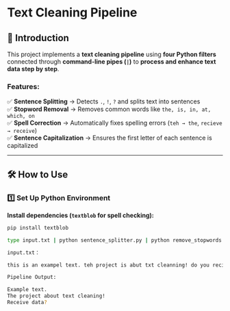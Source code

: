 # Text Cleaning Pipeline  

## 📌 Introduction  
This project implements a **text cleaning pipeline** using **four Python filters** connected through **command-line pipes (`|`)** to **process and enhance text data step by step**.  

### Features:  
✅ **Sentence Splitting** → Detects `.`, `!`, `?` and splits text into sentences  
✅ **Stopword Removal** → Removes common words like `the, is, in, at, which, on`  
✅ **Spell Correction** → Automatically fixes spelling errors (`teh → the`, `recieve → receive`)  
✅ **Sentence Capitalization** → Ensures the first letter of each sentence is capitalized  

---

## 🛠 How to Use  
### 1️⃣ Set Up Python Environment  
**Install dependencies (`textblob` for spell checking):**  
```bash
pip install textblob

type input.txt | python sentence_splitter.py | python remove_stopwords.py | python spell_checker.py | python capitalize_sentences.py

input.txt：

this is an exampel text. teh project is abut txt cleanning! do you recieve the data?

Pipeline Output:

Example text.
The project about text cleaning!
Receive data?
